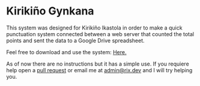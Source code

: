# Kirikiño Gynkana
This system was designed for Kirikiño Ikastola in order to make a quick punctuation system connected between a web server that counted the total points and sent the data to a Google Drive spreadsheet.

Feel free to download and use the system: [Here.](https://github.com/Rixzty/kirikinogynkana/releases/tag/BETA)

As of now there are no instructions but it has a simple use. If you requiere help open a [pull request](https://github.com/Rixzty/kirikinogynkana/pulls) or email me at admin@rix.dev and I will try helping you.
